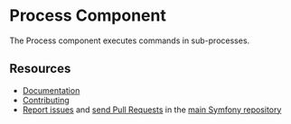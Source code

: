 Process Component
=================

The Process component executes commands in sub-processes.

Resources
---------

 * [Documentation](https://symfony.com/doc/current/Components/old/process.html)
 * [Contributing](https://symfony.com/doc/current/contributing/index.html)
 * [Report issues](https://github.com/symfony/symfony/issues) and
   [send Pull Requests](https://github.com/symfony/symfony/pulls)
   in the [main Symfony repository](https://github.com/symfony/symfony)
